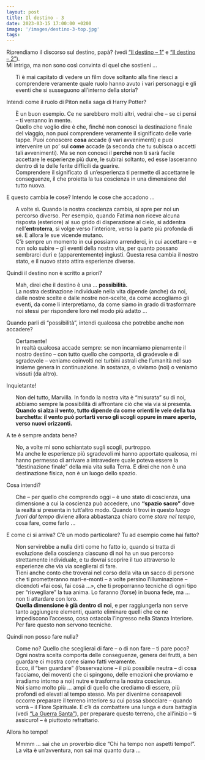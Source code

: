```yaml
---
layout: post
title: Il destino - 3
date: 2023-03-15 17:00:00 +0200
image: '/images/destino-3-top.jpg'
tags:
---
```


Riprendiamo il discorso sul destino, papà? (vedi [“Il destino – 1”](/2023/02/15/destino-1/) e [“Il destino – 2”](/2023/03/04/destino-2/)). <br/>
Mi intriga, ma non sono così convinta di quel che sostieni ...

<p style="padding-left: 24px">
    Ti è mai capitato di vedere un film dove soltanto alla fine riesci a comprendere veramente quale ruolo hanno avuto i vari personaggi e gli eventi che si susseguono all’interno della storia?
</p>

Intendi come il ruolo di Piton nella saga di Harry Potter?

<p style="padding-left: 24px">
    È un buon esempio. Ce ne sarebbero molti altri, vedrai che – se ci pensi – ti verranno in mente. <br/>
    Quello che voglio dire è che, finché non conosci la destinazione finale del viaggio, non puoi comprendere veramente il significato delle varie tappe. Puoi conoscere <strong>cosa</strong> accade (i vari avvenimenti) e puoi intervenire un po’ sul <strong>come</strong> accade (a seconda che tu subisca o accetti tali avvenimenti). Ma se non conosci il <strong>perché</strong> non ti sarà facile accettare le esperienze più dure, le subirai soltanto, ed esse lasceranno dentro di te delle ferite difficili da guarire.<br/>
    Comprendere il significato di un’esperienza ti permette di accettarne le conseguenze, il che proietta la tua coscienza in una dimensione del tutto nuova.
</p>

E questo cambia le cose? Intendo le cose che accadono ...

<p style="padding-left: 24px">
    A volte sì. Quando la nostra coscienza cambia, si apre per noi un percorso diverso. Per esempio, quando Fatima non riceve alcuna risposta (esteriore) al suo grido di disperazione al cielo, si addentra nell’<strong>entroterra</strong>, si volge verso l’interiore, verso la parte più profonda di sé. E allora le sue vicende mutano.<br/>
    C’è sempre un momento in cui possiamo arrenderci, in cui accettare – e non solo subire – gli eventi della nostra vita, per quanto possano sembrarci duri e (apparentemente) ingiusti. Questa resa cambia il nostro stato, e il nuovo stato attira esperienze diverse.
</p>

Quindi il destino non è scritto a priori?

<p style="padding-left: 24px">
    Mah, direi che il destino è una ... <strong>possibilità.</strong> <br/>
    La nostra destinazione individuale nella vita dipende (anche) da noi, dalle nostre scelte e dalle nostre non-scelte, da come accogliamo gli eventi, da come li interpretiamo, da come siamo in grado di trasformare noi stessi per rispondere loro nel modo più adatto ...
</p>

Quando parli di “possibilità”, intendi qualcosa che potrebbe anche non accadere?

<p style="padding-left: 24px">
    Certamente! <br/>
    In realtà qualcosa accade sempre: se non incarniamo pienamente il nostro destino – con tutto quello che comporta, di gradevole e di sgradevole – veniamo coinvolti nei turbini astrali che l’umanità nel suo insieme genera in continuazione. In sostanza, o viviamo (noi) o veniamo vissuti (da altro).
</p>

Inquietante!

<p style="padding-left: 24px">
    Non del tutto, Marvilla. In fondo la nostra vita è “misurata” su di noi, abbiamo sempre la possibilità di affrontare ciò che via via si presenta. <strong>Quando si alza il vento, tutto dipende da come orienti le vele della tua barchetta: il vento può portarti verso gli scogli oppure in mare aperto, verso nuovi orizzonti.</strong>
</p>

A te è sempre andata bene?

<p style="padding-left: 24px">
    No, a volte mi sono schiantato sugli scogli, purtroppo. <br/>
    Ma anche le esperienze più sgradevoli mi hanno apportato qualcosa, mi hanno permesso di arrivare a intravedere quale poteva essere la “destinazione finale” della mia vita sulla Terra. E direi che non è una destinazione fisica, non è un luogo dello spazio.
</p>

Cosa intendi?

<p style="padding-left: 24px">
    Che – per quello che comprendo oggi – è uno stato di coscienza, una dimensione a cui la coscienza può accedere, uno <strong>“spazio sacro”</strong> dove la realtà si presenta in tutt’altro modo. Quando ti trovi in questo <span style="font-style: italic">luogo fuori dal tempo</span> diviene allora abbastanza chiaro come <span style="font-style: italic">stare nel tempo</span>, cosa fare, come farlo ...
</p>

E come ci si arriva? C’è un modo particolare? Tu ad esempio come hai fatto?

<p style="padding-left: 24px">
    Non servirebbe a nulla dirti come ho fatto io, quando si tratta di evoluzione della coscienza ciascuno di noi ha un suo percorso strettamente individuale, e tu dovrai scoprire il tuo attraverso le esperienze che via via sceglierai di fare. <br/>
    Tieni anche conto che troverai nel corso della vita un sacco di persone che ti prometteranno mari-e-monti – a volte persino l’illuminazione – dicendoti «fai così, fai cosà ...», che ti proporranno tecniche di ogni tipo per “risvegliare” la tua anima. Lo faranno (forse) in buona fede, ma ... non ti attardare con loro. <br/>
    <strong>Quella dimensione è già dentro di noi</strong>, e per raggiungerla non serve tanto aggiungere elementi, quanto eliminare quelli che ce ne impediscono l’accesso, cosa ostacola l’ingresso nella Stanza Interiore. Per fare questo non servono tecniche.
</p>

Quindi non posso fare nulla?

<p style="padding-left: 24px">
    Come no? Quello che sceglierai di fare – o di non fare – ti pare poco? Ogni nostra scelta comporta delle conseguenze, genera dei frutti, a ben guardare ci mostra come siamo fatti veramente. <br/>
    Ecco, il “ben guardare” (l’osservazione – il più possibile neutra – di cosa facciamo, dei moventi che ci spingono, delle emozioni che proviamo e irradiamo intorno a noi) nutre e trasforma la nostra coscienza.<br/>
    Noi siamo molto più ... ampi di quello che crediamo di essere, più profondi ed elevati al tempo stesso. Ma per divenirne consapevoli occorre preparare il terreno interiore su cui possa sbocciare – quando vorrà – il Fiore Spirituale. E c’è da combattere una lunga e dura battaglia (vedi <a href="/2020/11/05/la-guerra-santa/">“La Guerra Santa”</a>), per preparare questo terreno, che all’inizio – ti assicuro! – è piuttosto refrattario.
</p>

Allora ho tempo!

<p style="padding-left: 24px">
    Mmmm ... sai che un proverbio dice “Chi ha tempo non aspetti tempo!”. La vita è un’avventura, non sai mai quanto dura ...
</p>
